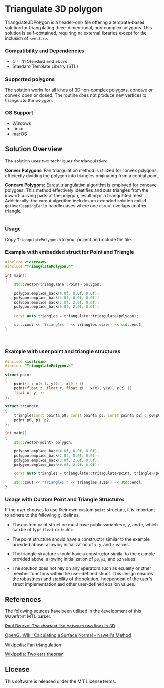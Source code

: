 # Triangulate 3D polygon

Triangulate3DPolygon is a header-only file offering a template-based solution for triangulating three-dimensional, non-complex polygons. This solution is self-contained, requiring no external libraries except for the inclusion of `<vector>`.

### Compatibility and Dependencies
- C++ 11 Standard and above
- Standard Template Library (STL)

### Supported polygons
The solution works for all kinds of 3D non-complex polygons, concave or convex, open or closed. The routine does not produce new vertices to triangulate the polygon.

### OS Support
- Windows
- Linux
- macOS

## Solution Overview
The solution uses two techniques for triangulation:

**Convex Polygons:** Fan triangulation method is utilized for convex polygons, efficiently dividing the polygon into triangles originating from a central point.

**Concave Polygons:** Earcut triangulation algorithm is employed for concave polygons. This method effectively identifies and cuts triangles from the inward-curving parts of the polygon, resulting in a triangulated mesh. Additionally, the earcut algorithm includes an extended solution called `getOverlappingEar` to handle cases where one earcut overlaps another triangle.
<br><br>

### Usage
Copy `TriangulatePolygon.h` to your project and include the file.

### Example with embedded struct for Point and Triangle
```cpp
#include <iostream>
#include "TriangulatePolygon.h"

int main()
{
    std::vector<triangulate::Point> polygon;

    polygon.emplace_back(0.0f, 0.0f, 0.0f);
    polygon.emplace_back(2.0f, 0.0f, 0.0f);
    polygon.emplace_back(2.0f, 2.0f, 0.0f);
    polygon.emplace_back(0.0f, 2.0f, 0.0f);
    
    const auto triangles = triangulate::triangulate(polygon);

    std::cout << "Triangles " << triangles.size() << std::endl;
}
```
<br>

### Example with user point and triangle structures
```cpp
#include <iostream>
#include "TriangulatePolygon.h"

struct point
{
    point() : x(0.), y(0.), z(0.) {}
    point(float x, float y, float z) : x(x), y(y), z(z) {}
    float x, y, z;
};

struct triangle
{
    triangle(const point& p0, const point& p1, const point& p2) : p0(p0), p1(p1), p2(p2) {}
    point p0, p1, p2;
};

int main()
{
    std::vector<point> polygon;

    polygon.emplace_back(0.0f, 0.0f, 0.0f);
    polygon.emplace_back(2.0f, 0.0f, 0.0f);
    polygon.emplace_back(2.0f, 2.0f, 0.0f);
    polygon.emplace_back(0.0f, 2.0f, 0.0f);

    const auto triangles = triangulate::triangulate<point, triangle>(polygon);

    std::cout << "Triangles " << triangles.size() << std::endl;
}
```
### Usage with Custom Point and Triangle Structures
If the user chooses to use their own custom `point` structure, it is important to adhere to the following guidelines:

- The custom point structure must have public variables `x`, `y`, and `z`, which can be of type `float` or `double`.
  
- The point structure should have a constructor similar to the example provided above, allowing initialization of `x`, `y`, and `z` values.

- The triangle structure should have a constructor similar to the example provided above, allowing initialization of `p0`, `p1`, and `p2` values.

- The solution does not rely on any operators such as equality or other member functions within the user-defined struct. This design ensures the robustness and stability of the solution, independent of the user's struct implementation and other user-defined epsilon values.

  
## References
The following sources have been utilized in the development of this Wavefront MTL parser.

[Paul Bourke: The shortest line between two lines in 3D](https://paulbourke.net/geometry/pointlineplane/)

[OpenGL Wiki: Calculating a Surface Normal - Newell's Method](https://www.khronos.org/opengl/wiki/Calculating_a_Surface_Normal)

[Wikipedia: Fan triangulation](https://en.wikipedia.org/wiki/Fan_triangulation)

[Wikipedia: Two ears theorem](https://en.wikipedia.org/wiki/Two_ears_theorem)

## License
This software is released under the MIT License terms.
